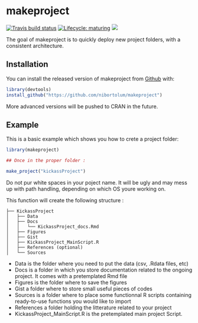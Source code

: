 
<!-- README.md is generated from README.Rmd. Please edit that file -->

# makeproject

<!-- badges: start -->

[![Travis build
status](https://travis-ci.org/nibortolum/makeproject.svg?branch=master)](https://travis-ci.org/nibortolum/makeproject)
[![Lifecycle:
maturing](https://img.shields.io/badge/lifecycle-maturing-blue.svg)](https://www.tidyverse.org/lifecycle/#maturing)
[![](https://img.shields.io/badge/devel%20version-1.0.1-blue.svg)](https://github.com/nibortolum/makeproject)
<!-- badges: end -->

The goal of makeproject is to quickly deploy new project folders, with a
consistent architecture.

## Installation

You can install the released version of makeproject from
[Github](https://github.com/nibortolum/makeproject) with:

``` r
library(devtools)
install_github("https://github.com/nibortolum/makeproject")
```

More advanced versions will be pushed to CRAN in the future.

## Example

This is a basic example which shows you how to crete a project folder:

``` r
library(makeproject)

## Once in the proper folder :

make_project("kickassProject")
```

Do not pur white spaces in your poject name. It will be ugly and may
mess up with path handling, depending on which OS youre working on.

This function will create the following structure :

    ├── KickassProject
    │   ├── Data
    │   ├── Docs
    │   │   └── KickassProject_docs.Rmd
    │   ├── Figures
    │   ├── Gist
    │   ├── KickassProject_MainScript.R
    │   ├── References (optional)
    │   └── Sources

  - Data is the folder where you need to put the data (csv, .Rdata
    files, etc)
  - Docs is a folder in which you store documentation related to the
    ongoing project. It comes with a pretemplated Rmd file
  - Figures is the folder where to save the figures
  - Gist a folder where to store small useful pieces of codes
  - Sources is a folder where to place some functionnal R scripts
    containing ready-to-use functions you would like to import
  - References a folder holding the litterature related to your project
  - KickassProject\_MainScript.R is the pretemplated main project
    Script.
